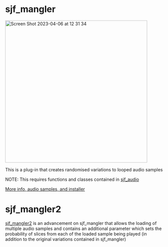 # sjf_mangler

<img width="454" alt="Screen Shot 2023-04-06 at 12 31 34" src="https://user-images.githubusercontent.com/12850558/230364601-a87b34b5-8e3a-4db9-b677-1b04cfa8411b.png">

This is a plug-in that creates randomised variations to looped audio samples

NOTE: This requires functions and classes contained in [sjf_audio](https://github.com/simohnf/sjf_audio)

[More info, audio samples, and installer](https://simohnf.github.io./plug-ins/sjf_mangler/)


# sjf_mangler2

[sjf_mangler2](https://simohnf.github.io./plug-ins/sjf_mangler2/) is an advancement on sjf_mangler that allows the loading of multiple audio samples and contains an additional parameter which sets the probability of slices from each of the loaded sample being played (in addition to the original variations contained in sjf_mangler)
